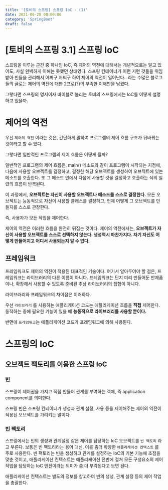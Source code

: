 ```yaml
---
title: '[토비의 스프링] 스프링 IoC - (1)'
date: 2021-06-28 00:00:00
category: 'SpringBoot'
draft: false
---  
```

# [토비의 스프링 3.1] 스프링 IoC

스프링을 이루는 근간 중 하나인 IoC, 즉 제어의 역전에 대해서는 개념적으로는 알고 있어도, 사실 완벽하게 이해는 못했던 상태였다. 스프링 컨테이너가 이런 저런 것들을 위임받아 빈들을 관리해서 어쩌구 저쩌구 하여 제어의 역전이 일어난다.. 라는 수많은 블로그들의 글로는 제어의 역전에 대한 2프로(?)의 부족한 이해만을 남겼다. 

그렇다면 스프링의 명서이자 바이블로 불리는 토비의 스프링에서는 IoC를 어떻게 설명하고 있을까. 

# 제어의 역전

우선 `제어의 역전` 이라는 것은, 간단하게 말하여 프로그램의 제어 흐름 구조가 뒤바뀌는 것이라고 할 수 있다.

그렇다면 일반적인 프로그램의 제어 흐름은 어떻게 될까?

일반적인 프로그램의 제어 흐름은, main() 메소드와 같이 프로그램이 시작되는 지점에, 다음에 사용할 오브젝트를 결정하고, 결정한 해당 오브젝트를 생성하여 오브젝트에 있는 메소드를 호출한다. 또 그 메소드 안에서 다음에 사용할 것을 결정하고 호출하는 식의 일련의 흐름이 반복된다. 

이 과정에서, **오브젝트는 자신이 사용할 오브젝트나 메소드를 스스로 결정한다.** 모든 오브젝트는 능동적으로 자신이 사용할 클래스를 결정하고, 언제 어떻게 그 오브젝트를 만들지를 스스로 관장한다. 

즉, 사용자가 모든 작업을 제어한다. 

제어의 역전은 이러한 흐름을 완전히 뒤집는 것이다. 제어의 역전에서는, **오브젝트가 자신이 사용할 오브젝트를 스스로 선택하지 않는다. 생성역시 마찬가지다. 자기 자신도 어떻게 만들어지고 어디서 사용되는지 알 수 없다.**

## 프레임워크

프레임워크도 제어의 역전이 적용된 대표적인 기술이다. 여기서 알아두어야 할 점은, 프레임워크는 라이브러리의 다른 이름이 아니다. 프레임워크는 단지 미리 만들어둔 반제품이나, 확장해서 사용할 수 있도록 준비된 추상 라이브러리의 집합이 아니다.

라이브러리와 프레임워크의 차이점은 이러하다.

우선 `라이브러리` 를 사용하는 애플리케이션 코드는 애플리케이션 흐름을 **직접** 제어한다. 동작하는 중에 필요한 기능이 있을 때 **능동적으로 라이브러리를 사용할 뿐이다.**

반면에 `프레임워크`는 애플리케이션 코드가 프레임워크에 의해 사용된다.

# 스프링의 IoC
## 오브젝트 팩토리를 이용한 스프링 IoC

### 빈
스프링이 제어권을 가지고 직접 만들어 관계를 부여하는 객체, 즉 application component를 의미한다.

스프링 빈은 스프링 컨테이너가 생성과 관계 설정, 사용 등을 제어해주는 제어의 역전이 적용된 오브젝트를 가리키는 말이다.

### 빈 팩토리 
스프링에서는 빈의 생성과 관계설정 같은 제어를 담당하는 IoC 오브젝트를 `빈 팩토리` 라고 부른다. 보통은 빈 팩토리라는 용어 대신, 이를 좀더 확장한 `애플리케이션 컨텍스트` 를 주로 사용한다. 빈 팩토리는 빈을 생성하고 관계를 설정하는 IoC의 기본 기능에 초점을 맞춘 것이고, 애플리케이션 컨텍스트는 애플리케이션 전반에 걸쳐 모든 구성요소의 제어 작업을 담당하는 IoC 엔진이라는 의미가 좀 더 부각된다고 보면 된다.

애플리케이션 컨텍스트는 별도의 정보를 참고하여 빈의 생성, 관계 설정 등의 제어 작업을 총괄한다. 
